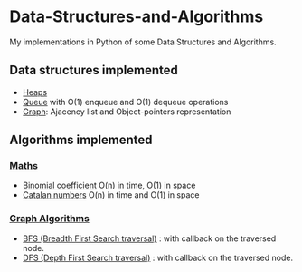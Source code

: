 # Data-Structures-and-Algorithms
My implementations in Python of some Data Structures and Algorithms.

##  Data structures implemented
* [Heaps](./DataStructures/Heap.py)
* [Queue](./DataStructures/Queue.py) with O(1) enqueue and O(1) dequeue operations
* [Graph](./DataStructures/Graph.py): Ajacency list and Object-pointers representation

## Algorithms implemented
### [Maths](./Algorithms/Maths.py)
* [Binomial coefficient](https://en.wikipedia.org/wiki/Binomial_coefficient) O(n) in time, O(1) in space
* [Catalan numbers](https://brilliant.org/wiki/catalan-numbers/) O(n) in time and O(1) in space
### [Graph Algorithms](./Algorithms/GraphAlgorithms.py)
* [BFS (Breadth First Search traversal)](https://en.wikipedia.org/wiki/Breadth-first_search) : with callback on the traversed node.
* [DFS (Depth First Search traversal)](https://en.wikipedia.org/wiki/Depth-first_search) : with callback on the traversed node.

